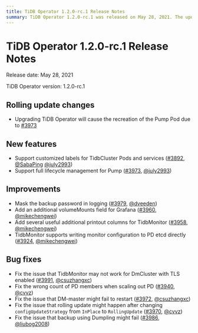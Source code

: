```yaml
---
title: TiDB Operator 1.2.0-rc.1 Release Notes
summary: TiDB Operator 1.2.0-rc.1 was released on May 28, 2021. The update includes changes to the Pump Pod, support for customized labels for TidbCluster Pods and services, full lifecycle management for Pump, and various improvements and bug fixes. Notable improvements include masking the backup password in logging, additional volumeMounts field for Grafana, and additional printout columns for TidbMonitor. Bug fixes address issues with TidbMonitor, PD member count, DM-master restart, rolling update, and backup using Dumpling.
---
```


# TiDB Operator 1.2.0-rc.1 Release Notes

Release date: May 28, 2021

TiDB Operator version: 1.2.0-rc.1

## Rolling update changes

- Upgrading TiDB Operator will cause the recreation of the Pump Pod due to [#3973](https://github.com/pingcap/tidb-operator/pull/3973)

## New features

- Support customized labels for TidbCluster Pods and services ([#3892](https://github.com/pingcap/tidb-operator/pull/3892), [@SabaPing](https://github.com/SabaPing) [@july2993](https://github.com/july2993))
- Support full lifecycle management for Pump ([#3973](https://github.com/pingcap/tidb-operator/pull/3973), [@july2993](https://github.com/july2993))

## Improvements

- Mask the backup password in logging ([#3979](https://github.com/pingcap/tidb-operator/pull/3979), [@dveeden](https://github.com/dveeden))
- Add an additional volumeMounts field for Grafana ([#3960](https://github.com/pingcap/tidb-operator/pull/3960), [@mikechengwei](https://github.com/mikechengwei))
- Add several useful additional printout columns for TidbMonitor ([#3958](https://github.com/pingcap/tidb-operator/pull/3958), [@mikechengwei](https://github.com/mikechengwei))
- TidbMonitor supports writing monitor configuration to PD etcd directly ([#3924](https://github.com/pingcap/tidb-operator/pull/3924), [@mikechengwei](https://github.com/mikechengwei))

## Bug fixes

- Fix the issue that TidbMonitor may not work for DmCluster with TLS enabled ([#3991](https://github.com/pingcap/tidb-operator/pull/3991), [@csuzhangxc](https://github.com/csuzhangxc))
- Fix the wrong count of PD members when scaling out PD ([#3940](https://github.com/pingcap/tidb-operator/pull/3940), [@cvvz](https://github.com/cvvz))
- Fix the issue that DM-master might fail to restart ([#3972](https://github.com/pingcap/tidb-operator/pull/3972), [@csuzhangxc](https://github.com/csuzhangxc))
- Fix the issue that rolling update might happen after changing `configUpdateStrategy` from `InPlace` to `RollingUpdate` ([#3970](https://github.com/pingcap/tidb-operator/pull/3970), [@cvvz](https://github.com/cvvz))
- Fix the issue that backup using Dumpling might fail ([#3986](https://github.com/pingcap/tidb-operator/pull/3986), [@liubog2008](https://github.com/liubog2008))
